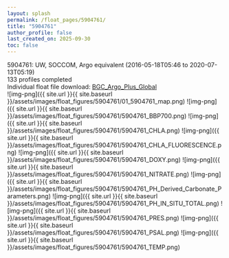 ```yaml
---
layout: splash
permalink: /float_pages/5904761/
title: "5904761"
author_profile: false
last_created_on: 2025-09-30
toc: false
---
```

 
5904761: UW, SOCCOM, Argo equivalent (2016-05-18T05:46 to 2020-07-13T05:19)\
133 profiles completed\
Individual float file download: [BGC_Argo_Plus_Global](https://ftp.soest.hawaii.edu/bgc_argo_plus/Individual_Floats/outliers_removed/5904761_Sprof_processed.nc)\
![img-png]({{ site.url }}{{ site.baseurl }}/assets/images/float_figures/5904761/01_5904761_map.png)
![img-png]({{ site.url }}{{ site.baseurl }}/assets/images/float_figures/5904761/5904761_BBP700.png)
![img-png]({{ site.url }}{{ site.baseurl }}/assets/images/float_figures/5904761/5904761_CHLA.png)
![img-png]({{ site.url }}{{ site.baseurl }}/assets/images/float_figures/5904761/5904761_CHLA_FLUORESCENCE.png)
![img-png]({{ site.url }}{{ site.baseurl }}/assets/images/float_figures/5904761/5904761_DOXY.png)
![img-png]({{ site.url }}{{ site.baseurl }}/assets/images/float_figures/5904761/5904761_NITRATE.png)
![img-png]({{ site.url }}{{ site.baseurl }}/assets/images/float_figures/5904761/5904761_PH_Derived_Carbonate_Parameters.png)
![img-png]({{ site.url }}{{ site.baseurl }}/assets/images/float_figures/5904761/5904761_PH_IN_SITU_TOTAL.png)
![img-png]({{ site.url }}{{ site.baseurl }}/assets/images/float_figures/5904761/5904761_PRES.png)
![img-png]({{ site.url }}{{ site.baseurl }}/assets/images/float_figures/5904761/5904761_PSAL.png)
![img-png]({{ site.url }}{{ site.baseurl }}/assets/images/float_figures/5904761/5904761_TEMP.png)

